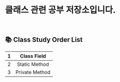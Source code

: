 # 클래스 관련 공부 저장소입니다.

<br>


## 📚 Class Study Order List


  | 1 | Class Field |
  | :-------------------------------------: | :-------------------------------------: |
  | 2 | Static Method |
  | 3 | Private Method |

  </div>

<br>
